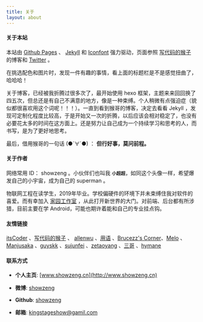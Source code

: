 ```yaml
---
title: 关于
layout: about
---
```


#### **关于本站**

本站由 [Github Pages](https://pages.github.com/) 、 [Jekyll](http://jekyll.com/) 和 [Iconfont](http://www.iconfont.cn/plus) 强力驱动，页面参照 [写代码的猴子](http://jaeger.itscoder.com/) 的博客和 [Twitter](https://twitter.com/showzeng) 。

在挑选配色和图片时，发现一件有趣的事情，看上面的标题栏是不是感觉扭曲了，哈哈哈！

关于博客，已经被我折腾过很多次了，最开始使用 hexo 框架，主题来来回回换了四五次，但总还是有自己不满意的地方，像是一种束缚。个人稍微有点强迫症（貌似都很喜欢用这个词呢！！！）。一直到看到猴哥的博客，决定去看看 Jekyll ，发现可定制化程度比较高，于是开始又一次的折腾，以后应该会相对稳定了，也没有必要花太多的时间在这方面上。还是努力让自己成为一个持续学习和思考的人，而书写，是为了更好地思考。

最后，借用猴哥的一句话 (●`∀´●) ： **但行好事，莫问前程。**

#### **关于作者**

网络常用 ID： showzeng 。小伙伴们也叫我 **`小超超`**，如同这个头像一样，希望爆发自己的小宇宙，成为自己的 superman 。

物联网工程在读学生，2019年毕业。学校偏硬件的环境下并未束缚住我对软件的喜爱。而有幸加入 [家园工作室](http://www.ncuhome.cn) ，从此打开新世界的大门。对前端、后台都有所涉猎，目前主要在学 Android，可能也期许着能和自己的专业挂点钩。

#### **友情链接**

[itsCoder](http://www.itscoder.com/) 、[写代码的猴子](http://jaeger.itscoder.com/) 、 [allenwu](http://allenwu.itscoder.com/) 、[用语](http://yongyu.itscoder.com/) 、[Brucezz's Corner](http://brucezz.itscoder.com/)、[Melo](https://itsmelo.github.io/) 、[Manjusaka](http://manjusaka.itscoder.com/) 、[guyskk](http://www.kkblog.me/) 、[sujunfei](http://blog.sujunfei.cn) 、[zetaoyang](https://zetaoyang.github.io) 、[三哥](http://imxie.cc/) 、[hymane](http://hymane.itscoder.com/)

#### **联系方式**

- **个人主页**: [www.showzeng.cn](http://www.showzeng.cn)

- **微博**: [showzeng](http://weibo.com/showzeng)

- **Github**: [showzeng](https://www.github.com/showzeng)

- **邮箱**: [kingstageshow@gamil.com](mailto:kingstageshow@gmail.com)
